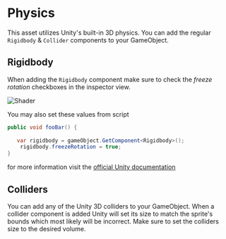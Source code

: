 # Physics

This asset utilizes Unity's built-in 3D physics.
You can add the regular `Rigidbody` & `Collider` components to your GameObject.

## Rigidbody

When adding the `Rigidbody` component make sure to check the _freeze rotation_ checkboxes in the inspector view.

![Shader](../images/freezeRotation.png)

You may also set these values from script 

```csharp hl_lines="4"
public void fooBar() {
    
   var rigidbody = gameObject.GetComponent<Rigidbody>();
    rigidbody.freezeRotation = true;   
}
```

for more information visit the [official Unity documentation](https://docs.unity3d.com/ScriptReference/Rigidbody-freezeRotation.html)

## Colliders

You can add any of the Unity 3D colliders to your GameObject. When a collider component is added Unity will set its size to match the sprite's bounds which most likely will be incorrect. Make sure to set the colliders size to the desired volume.